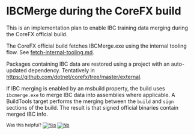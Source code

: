 # IBCMerge during the CoreFX build

This is an implementation plan to enable IBC training data merging during the CoreFX official build.

The CoreFX official build fetches IBCMerge.exe using the internal tooling flow. See [fetch-internal-tooling.md](fetch-internal-tooling.md).

Packages containing IBC data are restored using a project with an auto-updated dependency. Tentatively in https://github.com/dotnet/corefx/tree/master/external.

If IBC merging is enabled by an msbuild property, the build uses `ibcmerge.exe` to merge IBC data into assemblies where applicable. A BuildTools target performs the merging between the `build` and `sign` sections of the build. The result is that signed official binaries contain merged IBC info.


<!-- Begin Generated Content: Doc Feedback -->
<sub>Was this helpful? [![Yes](https://helix.dot.net/f/ip/5?p=Documentation%5CProjectDocs%5Cibcmerge.md)](https://helix.dot.net/f/p/5?p=Documentation%5CProjectDocs%5Cibcmerge.md) [![No](https://helix.dot.net/f/in)](https://helix.dot.net/f/n/5?p=Documentation%5CProjectDocs%5Cibcmerge.md)</sub>
<!-- End Generated Content-->
